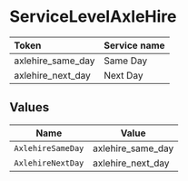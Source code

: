 # ServiceLevelAxleHire

|Token | Service name|
|:---|:---|
| axlehire_same_day | Same Day|
| axlehire_next_day | Next Day|



## Values

| Name              | Value             |
| ----------------- | ----------------- |
| `AxlehireSameDay` | axlehire_same_day |
| `AxlehireNextDay` | axlehire_next_day |